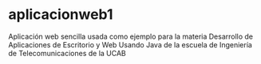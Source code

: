 # aplicacionweb1
Aplicación web sencilla usada como ejemplo para la materia Desarrollo de Aplicaciones de Escritorio y Web Usando Java de la escuela de Ingeniería de Telecomunicaciones de la UCAB
